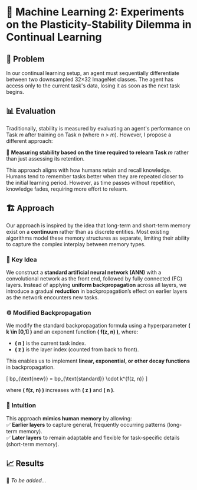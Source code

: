 # 🧠 Machine Learning 2: Experiments on the Plasticity-Stability Dilemma in Continual Learning  

## 📌 Problem  
In our continual learning setup, an agent must sequentially differentiate between two downsampled 32×32 ImageNet classes. The agent has access only to the current task's data, losing it as soon as the next task begins.  

## 📊 Evaluation  
Traditionally, stability is measured by evaluating an agent's performance on Task *m* after training on Task *n* (where *n > m*). However, I propose a different approach:  

🔹 **Measuring stability based on the time required to relearn Task *m*** rather than just assessing its retention.  

This approach aligns with how humans retain and recall knowledge. Humans tend to remember tasks better when they are repeated closer to the initial learning period. However, as time passes without repetition, knowledge fades, requiring more effort to relearn.  

## 🏗 Approach  
Our approach is inspired by the idea that long-term and short-term memory exist on a **continuum** rather than as discrete entities. Most existing algorithms model these memory structures as separate, limiting their ability to capture the complex interplay between memory types.  

### 🔬 Key Idea  
We construct a **standard artificial neural network (ANN)** with a convolutional network as the front end, followed by fully connected (FC) layers. Instead of applying **uniform backpropagation** across all layers, we introduce a gradual **reduction** in backpropagation’s effect on earlier layers as the network encounters new tasks.  

### ⚙️ Modified Backpropagation  
We modify the standard backpropagation formula using a hyperparameter **\( k \in [0,1] \)** and an exponent function **\( f(z, n) \)**, where:  
- **\( n \)** is the current task index.  
- **\( z \)** is the layer index (counted from back to front).  

This enables us to implement **linear, exponential, or other decay functions** in backpropagation.  

\[
bp_{\text{new}} = bp_{\text{standard}} \cdot k^{f(z, n)}
\]

where **\( f(z, n) \)** increases with **\( z \)** and **\( n \)**.  

### 🧠 Intuition  
This approach **mimics human memory** by allowing:  
✅ **Earlier layers** to capture general, frequently occurring patterns (long-term memory).  
✅ **Later layers** to remain adaptable and flexible for task-specific details (short-term memory).  

## 📈 Results  
📌 *To be added...*  
